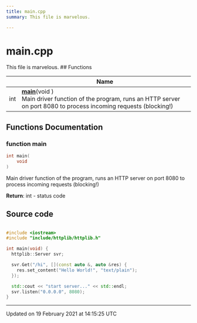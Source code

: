 ```yaml
---
title: main.cpp
summary: This file is marvelous. 

---
```


# main.cpp

This file is marvelous. ## Functions

|                | Name           |
| -------------- | -------------- |
| int | **[main](.doxybook/hugo-theme-learn/files/main_8cpp/#function-main)**(void )<br>Main driver function of the program, runs an HTTP server on port 8080 to process incoming requests (blocking!)  |


## Functions Documentation

### function main

```cpp
int main(
    void 
)
```

Main driver function of the program, runs an HTTP server on port 8080 to process incoming requests (blocking!) 

**Return**: int - status code 



## Source code

```cpp

#include <iostream>
#include "include/httplib/httplib.h"

int main(void) {
  httplib::Server svr;

  svr.Get("/hi", [](const auto &, auto &res) {
    res.set_content("Hello World!", "text/plain");
  });

  std::cout << "start server..." << std::endl;
  svr.listen("0.0.0.0", 8080);
}
```


-------------------------------

Updated on 19 February 2021 at 14:15:25 UTC
